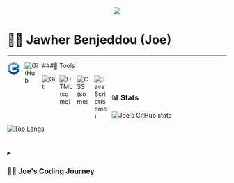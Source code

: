 <div id="header" align="center">
    <img src="https://media.giphy.com/media/ASd0Ukj0y3qMM/giphy.gif" width="300px"/>
</div>


# 👨‍💻 Jawher Benjeddou (Joe)
---

###🤖 Tools
<img align="left" alt="C++ (Main Langage)" width="30px" style="padding-right:10px;" src="https://github.com/devicons/devicon/blob/master/icons/cplusplus/cplusplus-original.svg" />
<img align="left" alt="GitHub" width="30px" style="padding-right:10px;" src="https://cdn.jsdelivr.net/gh/devicons/devicon/icons/github/github-original.svg" />

<img align="left" alt="Git" width="30px" style="padding-right:10px;" src="https://cdn.jsdelivr.net/gh/devicons/devicon/icons/git/git-original.svg" />
<img align="left" alt="HTML (some)" width="30px" style="padding-right:10px;" src="https://cdn.jsdelivr.net/gh/devicons/devicon/icons/html5/html5-plain.svg" />
<img align="left" alt="CSS (some)" width="30px" style="padding-right:10px;" src="https://cdn.jsdelivr.net/gh/devicons/devicon/icons/css3/css3-plain.svg" />
<img align="left" alt="JavaScript(some)" width="30px" style="padding-right:10px;" src="https://cdn.jsdelivr.net/gh/devicons/devicon/icons/javascript/javascript-plain.svg" />
<br />


### 📊 Stats

![Joe's GitHub stats](https://github-readme-stats.vercel.app/api?username=JawherBenjeddou&show_icons=true&theme=tokyonight)

 <!--![GitHub Streak](https://streak-stats.demolab.com?user=JawherBenjeddou&theme=gruvbox&border_radius=4.5) -->
[![Top Langs](https://github-readme-stats.vercel.app/api/top-langs/?username=JawherBenjeddou&show_icons=true&theme=tokyonight)](https://github.com/anuraghazra/github-readme-stats)
#
<details>
 <summary><h3>👨‍💻 Joe's Coding Journey</h3></summary>
